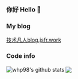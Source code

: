 ### 你好 Hello 👋

<!--
**whp98/whp98** is a ✨ _special_ ✨ repository because its `README.md` (this file) appears on your GitHub profile.

Here are some ideas to get you started:

- 🔭 I’m currently working on ...
- 🌱 I’m currently learning ...
- 👯 I’m looking to collaborate on ...
- 🤔 I’m looking for help with ...
- 💬 Ask me about ...
- 📫 How to reach me: ...
- 😄 Pronouns: ...
- ⚡ Fun fact: ...
-->
### My blog

[技术凡人blog.jsfr.work](https://blog.jsfr.work)

### Code info

<img align="center" src="https://github-readme-stats.vercel.app/api?username=whp98&show_icons=true&include_all_commits=true&theme=dark#gh-dark-mode-only&hide_border=true" alt="whp98's github stats" />

<img align="center" src="https://github-readme-stats.vercel.app/api/top-langs/?username=whp98&layout=compact&theme=dark#gh-dark-mode-only&hide_border=true&langs_count=100" />
